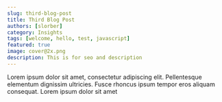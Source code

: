 ```yaml
---
slug: third-blog-post
title: Third Blog Post
authors: [slorber]
category: Insights
tags: [welcome, hello, test, javascript]
featured: true
image: cover@2x.png
description: This is for seo and description
---
```


Lorem ipsum dolor sit amet, consectetur adipiscing elit. Pellentesque elementum dignissim ultricies. Fusce rhoncus ipsum tempor eros aliquam consequat. Lorem ipsum dolor sit amet
